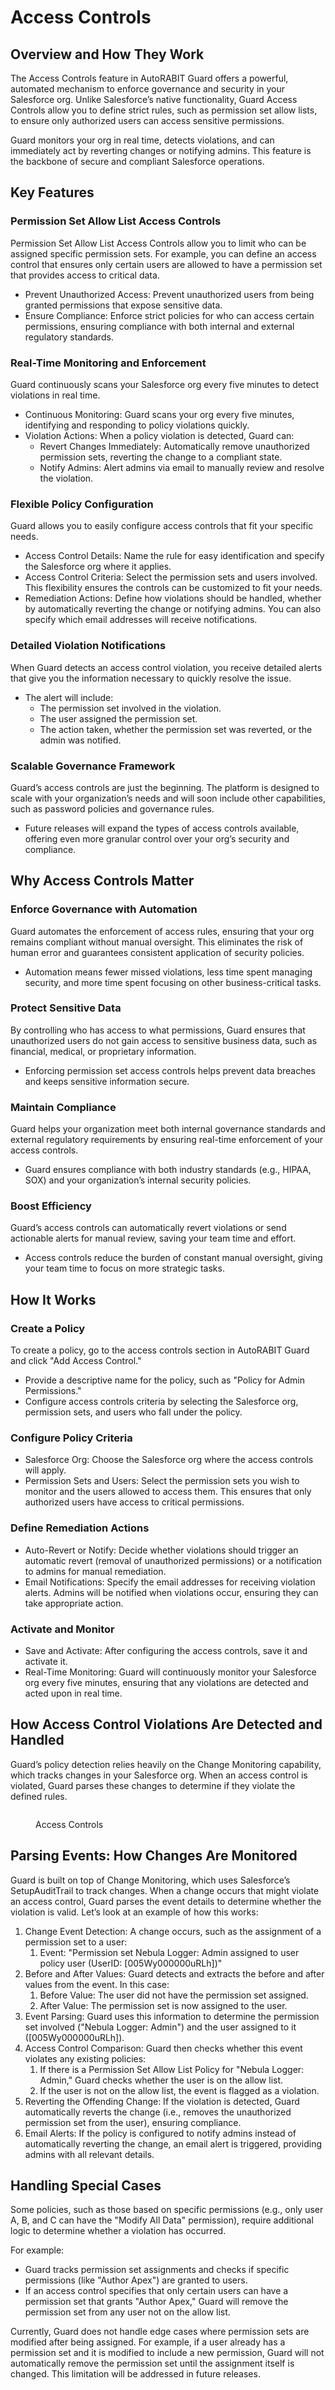 # Access Controls

## Overview and How They Work

The Access Controls feature in AutoRABIT Guard offers a powerful, automated mechanism to enforce governance and security in your Salesforce org. Unlike Salesforce’s native functionality, Guard Access Controls allow you to define strict rules, such as permission set allow lists, to ensure only authorized users can access sensitive permissions.

Guard monitors your org in real time, detects violations, and can immediately act by reverting changes or notifying admins. This feature is the backbone of secure and compliant Salesforce operations.

## Key Features

### Permission Set Allow List Access Controls

Permission Set Allow List Access Controls allow you to limit who can be assigned specific permission sets. For example, you can define an access control that ensures only certain users are allowed to have a permission set that provides access to critical data.

* Prevent Unauthorized Access: Prevent unauthorized users from being granted permissions that expose sensitive data.
* Ensure Compliance: Enforce strict policies for who can access certain permissions, ensuring compliance with both internal and external regulatory standards.

### Real-Time Monitoring and Enforcement

Guard continuously scans your Salesforce org every five minutes to detect violations in real time.

* Continuous Monitoring: Guard scans your org every five minutes, identifying and responding to policy violations quickly.
* Violation Actions: When a policy violation is detected, Guard can:
  * Revert Changes Immediately: Automatically remove unauthorized permission sets, reverting the change to a compliant state.
  * Notify Admins: Alert admins via email to manually review and resolve the violation.

### Flexible Policy Configuration

Guard allows you to easily configure access controls that fit your specific needs.

* Access Control Details: Name the rule for easy identification and specify the Salesforce org where it applies.
* Access Control Criteria: Select the permission sets and users involved. This flexibility ensures the controls can be customized to fit your needs.
* Remediation Actions: Define how violations should be handled, whether by automatically reverting the change or notifying admins. You can also specify which email addresses will receive notifications.

### Detailed Violation Notifications

When Guard detects an access control violation, you receive detailed alerts that give you the information necessary to quickly resolve the issue.

* The alert will include:
  * The permission set involved in the violation.
  * The user assigned the permission set.
  * The action taken, whether the permission set was reverted, or the admin was notified.

### Scalable Governance Framework

Guard’s access controls are just the beginning. The platform is designed to scale with your organization’s needs and will soon include other capabilities, such as password policies and governance rules.

* Future releases will expand the types of access controls available, offering even more granular control over your org’s security and compliance.

## Why Access Controls Matter

### Enforce Governance with Automation

Guard automates the enforcement of access rules, ensuring that your org remains compliant without manual oversight. This eliminates the risk of human error and guarantees consistent application of security policies.

* Automation means fewer missed violations, less time spent managing security, and more time spent focusing on other business-critical tasks.

### Protect Sensitive Data

By controlling who has access to what permissions, Guard ensures that unauthorized users do not gain access to sensitive business data, such as financial, medical, or proprietary information.

* Enforcing permission set access controls helps prevent data breaches and keeps sensitive information secure.

### Maintain Compliance

Guard helps your organization meet both internal governance standards and external regulatory requirements by ensuring real-time enforcement of your access controls.

* Guard ensures compliance with both industry standards (e.g., HIPAA, SOX) and your organization’s internal security policies.

### Boost Efficiency

Guard’s access controls can automatically revert violations or send actionable alerts for manual review, saving your team time and effort.

* Access controls reduce the burden of constant manual oversight, giving your team time to focus on more strategic tasks.

## How It Works

### Create a Policy

To create a policy, go to the access controls section in AutoRABIT Guard and click "Add Access Control."

* Provide a descriptive name for the policy, such as "Policy for Admin Permissions."
* Configure access controls criteria by selecting the Salesforce org, permission sets, and users who fall under the policy.

### Configure Policy Criteria

* Salesforce Org: Choose the Salesforce org where the access controls will apply.
* Permission Sets and Users: Select the permission sets you wish to monitor and the users allowed to access them. This ensures that only authorized users have access to critical permissions.

### Define Remediation Actions

* Auto-Revert or Notify: Decide whether violations should trigger an automatic revert (removal of unauthorized permissions) or a notification to admins for manual remediation.
* Email Notifications: Specify the email addresses for receiving violation alerts. Admins will be notified when violations occur, ensuring they can take appropriate action.

### Activate and Monitor

* Save and Activate: After configuring the access controls, save it and activate it.
* Real-Time Monitoring: Guard will continuously monitor your Salesforce org every five minutes, ensuring that any violations are detected and acted upon in real time.

## How Access Control Violations Are Detected and Handled

Guard’s policy detection relies heavily on the Change Monitoring capability, which tracks changes in your Salesforce org. When an access control is violated, Guard parses these changes to determine if they violate the defined rules.

<figure><img src="../../.gitbook/assets/image (1629).png" alt=""><figcaption><p>Access Controls</p></figcaption></figure>

## **Parsing Events: How Changes Are Monitored**

Guard is built on top of Change Monitoring, which uses Salesforce’s SetupAuditTrail to track changes. When a change occurs that might violate an access control, Guard parses the event details to determine whether the violation is valid. Let’s look at an example of how this works:

1. Change Event Detection: A change occurs, such as the assignment of a permission set to a user:
   1. Event: "Permission set Nebula Logger: Admin assigned to user policy user (UserID: \[005Wy000000uRLh])"
2. Before and After Values: Guard detects and extracts the before and after values from the event. In this case:
   1. Before Value: The user did not have the permission set assigned.
   2. After Value: The permission set is now assigned to the user.
3. Event Parsing: Guard uses this information to determine the permission set involved ("Nebula Logger: Admin") and the user assigned to it (\[005Wy000000uRLh]).
4. Access Control Comparison: Guard then checks whether this event violates any existing policies:
   1. If there is a Permission Set Allow List Policy for "Nebula Logger: Admin," Guard checks whether the user is on the allow list.
   2. If the user is not on the allow list, the event is flagged as a violation.
5. Reverting the Offending Change: If the violation is detected, Guard automatically reverts the change (i.e., removes the unauthorized permission set from the user), ensuring compliance.
6. Email Alerts: If the policy is configured to notify admins instead of automatically reverting the change, an email alert is triggered, providing admins with all relevant details.

## Handling Special Cases

Some policies, such as those based on specific permissions (e.g., only user A, B, and C can have the "Modify All Data" permission), require additional logic to determine whether a violation has occurred.

For example:

* Guard tracks permission set assignments and checks if specific permissions (like "Author Apex") are granted to users.
* If an access control specifies that only certain users can have a permission set that grants "Author Apex," Guard will remove the permission set from any user not on the allow list.

Currently, Guard does not handle edge cases where permission sets are modified after being assigned. For example, if a user already has a permission set and it is modified to include a new permission, Guard will not automatically remove the permission set until the assignment itself is changed. This limitation will be addressed in future releases.

&#x20;
